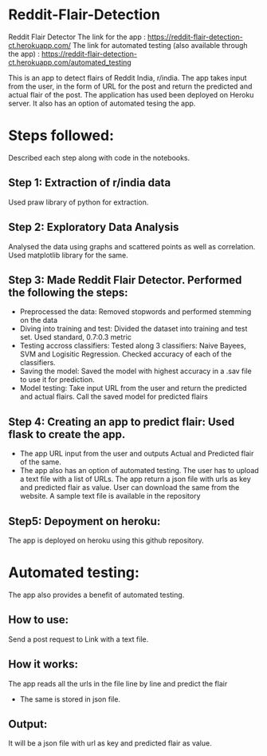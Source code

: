 # Reddit-Flair-Detection

Reddit Flair Detector
The link for the app : https://reddit-flair-detection-ct.herokuapp.com/ The link for automated testing (also available through the app) : https://reddit-flair-detection-ct.herokuapp.com/automated_testing

This is an app to detect flairs of Reddit India, r/india. The app takes input from the user, in the form of URL for the post and return the predicted and actual flair of the post. The application has used been deployed on Heroku server. It also has an option of automated tesing the app.

# Steps followed:
Described each step along with code in the notebooks.

## Step 1: Extraction of r/india data
Used praw library of python for extraction.

## Step 2: Exploratory Data Analysis
Analysed the data using graphs and scattered points as well as correlation. Used matplotlib library for the same.

## Step 3: Made Reddit Flair Detector. Performed the following the steps:
* Preprocessed the data: Removed stopwords and performed stemming on the data
* Diving into training and test: Divided the dataset into training and test set. Used standard, 0.7:0.3 metric
* Testing accross classifiers: Tested along 3 classifiers: Naive Bayees, SVM and Logisitic Regression. Checked accuracy of each of the classifiers.
* Saving the model: Saved the model with highest accuracy in a .sav file to use it for prediction.
* Model testing: Take input URL from the user and return the predicted and actual flairs. Call the saved model for predicted flairs
## Step 4: Creating an app to predict flair: Used flask to create the app.
* The app URL input from the user and outputs Actual and Predicted flair of the same.
* The app also has an option of automated testing. The user has to upload a text file with a list of URLs. The app return a json file with urls as key and predicted flair as value. User can download the same from the website. A sample text file is available in the repository
## Step5: Depoyment on heroku:
The app is deployed on heroku using this github repository.


# Automated testing:
The app also provides a benefit of automated testing.

## How to use:
Send a post request to Link with a text file.

## How it works:
The app reads all the urls in the file line by line and predict the flair

* The same is stored in json file.
## Output:
It will be a json file with url as key and predicted flair as value.

